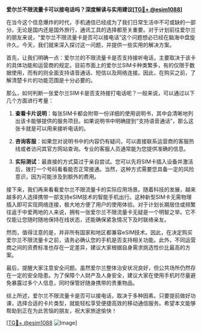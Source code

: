 **爱尔兰不限流量卡可以接电话吗？深度解读与实用建议[[TG💪+ @esim1088](https://t.me/s/esim1088)]**

在当今这个信息爆炸的时代，手机通信已经成为了我们日常生活中不可或缺的一部分。无论是国内还是国外旅行，通讯工具的选择都至关重要。对于计划前往爱尔兰的朋友来说，“爱尔兰不限流量卡是否可以接电话”这个问题想必已经在脑海中盘旋许久。今天，我们就来深入探讨这一问题，并提供一些实用的解决方案。

首先，让我们明确一点：爱尔兰的不限流量卡是否支持接听电话，主要取决于该卡的具体功能和运营商的规定。目前市面上的爱尔兰SIM卡种类繁多，有的仅限于数据使用，而有的则全面支持语音通话、短信以及网络连接。因此，在购买之前，了解清楚卡片的功能范围是十分必要的。

那么，如何判断一张爱尔兰SIM卡是否支持接打电话呢？一般来说，可以通过以下几个方面进行考量：

1. **查看卡片说明**：每张SIM卡都会附带一份详细的使用说明书，其中会清晰地列出该卡能够提供的服务项目。如果说明书中明确提到“支持语音通话”，那么这张卡就是可以用来接听电话的。

2. **咨询客服**：如果您对说明书中的内容仍有疑问，可以直接联系运营商的客服热线或者访问其官方网站查询。专业的客服人员通常能为您提供准确的信息。

3. **实际测试**：最直接的方式莫过于亲自尝试。您可以先将SIM卡插入设备并激活后，拨打一个号码看看能否正常接通。当然，这种方式需要您具备一定的风险意识，因为可能涉及到额外的费用。

接下来，我们再来看看爱尔兰不限流量卡的实际应用场景。随着科技的发展，越来越多的人选择携带一部支持eSIM技术的智能手机出行。这种新型SIM卡无需物理插入即可实现网络连接，极大地方便了用户的使用体验。对于计划长期居住或频繁往返于中爱两地的人来说，拥有一张爱尔兰不限流量卡无疑是一个明智之举。它不仅能让您随时随地保持在线状态，还能确保紧急情况下及时联络亲友。

然而，值得注意的是，并非所有国家和地区都兼容eSIM技术。因此，在决定购买爱尔兰不限流量卡之前，请务必确认您的手机是否支持相关功能。此外，不同运营商之间的资费标准也存在一定差异，建议大家根据自身需求挑选性价比最高的方案。

最后，提醒大家注意安全问题。虽然爱尔兰整体治安状况良好，但公共场所仍然存在一定的安全隐患。为了保障个人财产及人身安全，建议大家在使用手机时尽量避免暴露过多个人信息，同时保管好随身携带的贵重物品。

综上所述，爱尔兰不限流量卡是否可以接电话，取决于多种因素。只要提前做好功课，选择合适的卡片类型，就能轻松享受便捷高效的移动通信服务。希望本文能够帮助到正在为此苦恼的朋友，祝大家旅途愉快！

[[TG💪+ @esim1088](https://t.me/s/esim1088) ![Image](https://i.postimg.cc/4NQfJmqS/Snipaste-2025-05-13-00-14-12.png)]